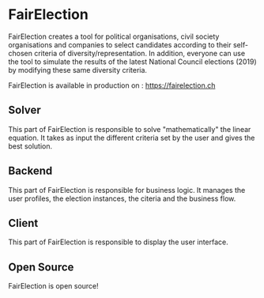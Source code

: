 # FairElection
FairElection creates a tool for political organisations, civil society organisations and companies to select candidates according to their self-chosen criteria of diversity/representation. In addition, everyone can use the tool to simulate the results of the latest National Council elections (2019) by modifying these same diversity criteria.

FairElection is available in production on : https://fairelection.ch

## Solver

This part of FairElection is responsible to solve "mathematically" the linear equation. It takes as input the different criteria set by the user and gives the best solution.

## Backend

This part of FairElection is responsible for business logic. It manages the user profiles, the election instances, the citeria and the business flow.

## Client

This part of FairElection is responsible to display the user interface.

## Open Source

FairElection is open source!
